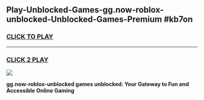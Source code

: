 
## Play-Unblocked-Games-gg.now-roblox-unblocked-Unblocked-Games-Premium #kb7on
<h3>
<a href="https://premium.freeplayer.one?title=gg.now-roblox-unblocked&ref=12M">CLICK TO PLAY</a></h3>
<hr>

<h3>
<a href="https://premium.freeplayer.one?title=gg.now-roblox-unblocked&ref=12M">CLICK 2 PLAY</a>
  
</h3>

<a href="https://premium.freeplayer.one?title=gg.now-roblox-unblocked&ref=12M"><img src="https://clearcache.store/games.png"></a>


**gg.now-roblox-unblocked games unblocked: Your Gateway to Fun and Accessible Online Gaming**
